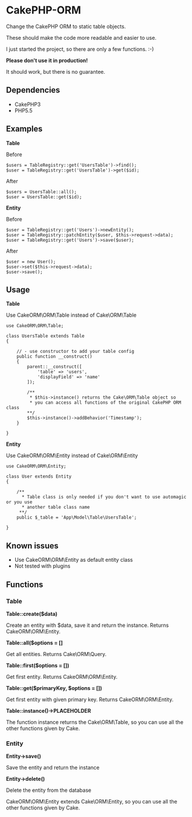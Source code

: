 # CakePHP-ORM

Change the CakePHP ORM to static table objects.

These should make the code more readable and easier to use.

I just started the project, so there are only a few functions. :-)

**Please don't use it in production!**

It should work, but there is no guarantee.

## Dependencies

* CakePHP3
* PHP5.5


## Examples

**Table**

Before

    $users = TableRegistry::get('UsersTable')->find();
    $user = TableRegistry::get('UsersTable')->get($id);
    
After

    $users = UsersTable::all();
    $user = UsersTable::get($id);
    

**Entity**

Before

    $user = TableRegistry::get('Users')->newEntity();
    $user = TableRegistry::patchEntity($user, $this->request->data);
    $user = TableRegistry::get('Users')->save($user);

After

    $user = new User();
    $user->set($this->request->data);
    $user->save();
    
    
    
## Usage

**Table**

Use CakeORM\ORM\Table instead of Cake\ORM\Table

    use CakeORM\ORM\Table;
    
    class UsersTable extends Table
    {
    
        // - use constructor to add your table config
        public function __construct()
        {
            parent::__construct([
                'table' => 'users',
                'displayField' => 'name'
            ]);

            /**
             * $this->instance() returns the Cake\ORM\Table object so
             * you can access all functions of the original CakePHP ORM class
            **/
            $this->instance()->addBehavior('Timestamp');
        }
    
    }
    

**Entity**

Use CakeORM\ORM\Entity instead of Cake\ORM\Entity

    use CakeORM\ORM\Entity;
    
    class User extends Entity
    {
    
        /**
          * Table class is only needed if you don't want to use automagic or you use
          * another table class name
         **/
        public $_table = 'App\Model\Table\UsersTable';
    
    }
    
    
## Known issues

* Use CakeORM\ORM\Entity as default entity class
* Not tested with plugins


## Functions

### Table

**Table::create($data)**

Create an entity with $data, save it and return the instance.
Returns CakeORM\ORM\Entity.

**Table::all($options = []**

Get all entities.
Returns Cake\ORM\Query.

**Table::first($options = [])**

Get first entity.
Returns CakeORM\ORM\Entity.

**Table::get($primaryKey, $options = [])**

Get first entity with given primary key.
Returns CakeORM\ORM\Entity.

**Table::instance()->PLACEHOLDER**

The function instance returns the Cake\ORM\Table, so you can use all the other functions given by Cake.


### Entity

**Entity->save()**

Save the entity and return the instance

**Entity->delete()**

Delete the entity from the database

CakeORM\ORM\Entity extends Cake\ORM\Entity, so you can use all the other functions given by Cake.
